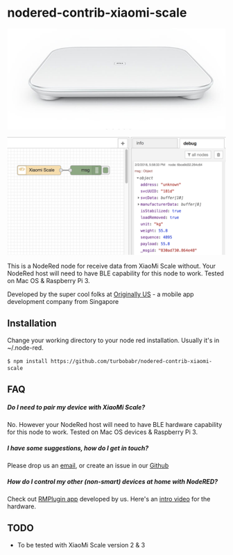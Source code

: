 # nodered-contrib-xiaomi-scale

![Xiaomi Scale](https://raw.githubusercontent.com/originallyus/nodered-contrib-xiaomi-scale/master/xiaomi_scale.jpg "Xiaomi Scale")

![Screenshot](https://raw.githubusercontent.com/originallyus/nodered-contrib-xiaomi-scale/master/screenshot.png "Screenshot")

This is a NodeRed node for receive data from XiaoMi Scale without. Your NodeRed host will need to have BLE capability for this node to work.
Tested on Mac OS & Raspberry Pi 3.


Developed by the super cool folks at [Originally US](http://originally.us) - a mobile app development company from Singapore

## Installation

Change your working directory to your node red installation. Usually it's in ~/.node-red.

    $ npm install https://github.com/turbobabr/nodered-contrib-xiaomi-scale
    


## FAQ

##### Do I need to pair my device with XiaoMi Scale?
No. However your NodeRed host will need to have BLE hardware capability for this node to work. Tested on Mac OS devices & Raspberry Pi 3.

##### I have some suggestions, how do I get in touch?
Please drop us an [email](mailto:hello@originally.us), or create an issue in our [Github](https://github.com/originallyus/nodered-contrib-xiaomi-scale/issues)

##### How do I control my other (non-smart) devices at home with NodeRED?
Check out [RMPlugin app](https://play.google.com/store/apps/details?id=us.originally.tasker&hl=en) developed by us. Here's an [intro video](https://www.youtube.com/watch?v=QUKYKhK57sc) for the hardware.



## TODO
  * To be tested with XiaoMi Scale version 2 & 3